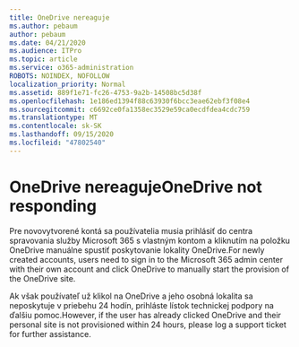 ```yaml
---
title: OneDrive nereaguje
ms.author: pebaum
author: pebaum
ms.date: 04/21/2020
ms.audience: ITPro
ms.topic: article
ms.service: o365-administration
ROBOTS: NOINDEX, NOFOLLOW
localization_priority: Normal
ms.assetid: 889f1e71-fc26-4753-9a2b-14508bc5d38f
ms.openlocfilehash: 1e186ed1394f88c63930f6bcc3eae62ebf3f08e4
ms.sourcegitcommit: c6692ce0fa1358ec3529e59ca0ecdfdea4cdc759
ms.translationtype: MT
ms.contentlocale: sk-SK
ms.lasthandoff: 09/15/2020
ms.locfileid: "47802540"
---
```

# <a name="onedrive-not-responding"></a><span data-ttu-id="03a02-102">OneDrive nereaguje</span><span class="sxs-lookup"><span data-stu-id="03a02-102">OneDrive not responding</span></span>

<span data-ttu-id="03a02-103">Pre novovytvorené kontá sa používatelia musia prihlásiť do centra spravovania služby Microsoft 365 s vlastným kontom a kliknutím na položku OneDrive manuálne spustiť poskytovanie lokality OneDrive.</span><span class="sxs-lookup"><span data-stu-id="03a02-103">For newly created accounts, users need to sign in to the Microsoft 365 admin center with their own account and click OneDrive to manually start the provision of the OneDrive site.</span></span>
  
<span data-ttu-id="03a02-104">Ak však používateľ už klikol na OneDrive a jeho osobná lokalita sa neposkytuje v priebehu 24 hodín, prihláste lístok technickej podpory na ďalšiu pomoc.</span><span class="sxs-lookup"><span data-stu-id="03a02-104">However, if the user has already clicked OneDrive and their personal site is not provisioned within 24 hours, please log a support ticket for further assistance.</span></span>
  

